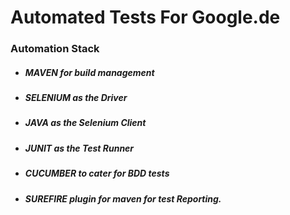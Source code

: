 # Automated Tests For Google.de

### Automation Stack
* ##### MAVEN for build management
* ##### SELENIUM as the Driver
* ##### JAVA as the Selenium Client
* ##### JUNIT as the Test Runner
* ##### CUCUMBER to cater for BDD tests
* ##### SUREFIRE plugin for maven for test Reporting.
